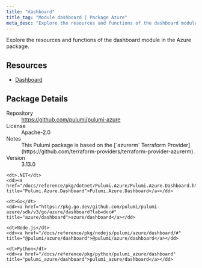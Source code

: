 ```yaml
---
title: "dashboard"
title_tag: "Module dashboard | Package Azure"
meta_desc: "Explore the resources and functions of the dashboard module in the Azure package."
---
```


<!-- WARNING: this file was generated by Pulumi Docs Generator. -->
<!-- Do not edit by hand unless you're certain you know what you are doing! -->

Explore the resources and functions of the dashboard module in the Azure package.

<h2 id="resources">Resources</h2>
<ul class="api">
    <li><a href="dashboard" title="Dashboard"><span class="symbol resource"></span>Dashboard</a></li>
</ul>

<h2 id="package-details">Package Details</h2>
<dl class="package-details">
	<dt>Repository</dt>
	<dd><a href="https://github.com/pulumi/pulumi-azure">https://github.com/pulumi/pulumi-azure</a></dd>
	<dt>License</dt>
	<dd>Apache-2.0</dd>
	<dt>Notes</dt>
	<dd>This Pulumi package is based on the [`azurerm` Terraform Provider](https://github.com/terraform-providers/terraform-provider-azurerm).</dd>
	<dt>Version</dt>
	<dd>3.13.0</dd>
</dl>



<dl class="tabular">

    <dt>.NET</dt>
    <dd><a href="/docs/reference/pkg/dotnet/Pulumi.Azure/Pulumi.Azure.Dashboard.html" title="Pulumi.Azure.Dashboard">Pulumi.Azure.Dashboard</a></dd>

    <dt>Go</dt>
    <dd><a href="https://pkg.go.dev/github.com/pulumi/pulumi-azure/sdk/v3/go/azure/dashboard?tab=doc#" title="azure/dashboard">azure/dashboard</a></dd>

    <dt>Node.js</dt>
    <dd><a href="/docs/reference/pkg/nodejs/pulumi/azure/dashboard/#" title="@pulumi/azure/dashboard">@pulumi/azure/dashboard</a></dd>

    <dt>Python</dt>
    <dd><a href="/docs/reference/pkg/python/pulumi_azure/dashboard" title="pulumi_azure/dashboard">pulumi_azure/dashboard</a></dd>

</dl>

